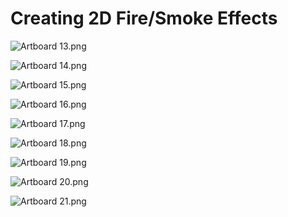 # Creating 2D Fire/Smoke Effects

<p><img src="https://vertexschool.instructure.com/courses/319/files/22130/preview?verifier=IRX1cWnJUCtJYeZM2TEyG0boKyueu3h8GmbGAj8q" alt="Artboard 13.png" data-api-endpoint="https://vertexschool.instructure.com/api/v1/courses/319/files/22130" data-api-returntype="File"></p>
<p><img src="https://vertexschool.instructure.com/courses/319/files/22131/preview?verifier=eb6wRGUoKHyiLOtrHmqgmMtBUCwUsMcp94fHKzzu" alt="Artboard 14.png" data-api-endpoint="https://vertexschool.instructure.com/api/v1/courses/319/files/22131" data-api-returntype="File"></p>
<p><img src="https://vertexschool.instructure.com/courses/319/files/22181/preview?verifier=Ju8ovZSnwAK5jviC3lMv3DaNP3E4zN9W6fTpHvbl" alt="Artboard 15.png" data-api-endpoint="https://vertexschool.instructure.com/api/v1/courses/319/files/22181" data-api-returntype="File"></p>
<p><img src="https://vertexschool.instructure.com/courses/319/files/22132/preview?verifier=pSBFcND88K9UzGvZZ81KSYu2KE64RXcXEBTDnWeJ" alt="Artboard 16.png" data-api-endpoint="https://vertexschool.instructure.com/api/v1/courses/319/files/22132" data-api-returntype="File"></p>
<p><img src="https://vertexschool.instructure.com/courses/319/files/22133/preview?verifier=XdDY6aPh2k2nzdS34wMX49g2Cb9EtvKrQ2CybKlN" alt="Artboard 17.png" data-api-endpoint="https://vertexschool.instructure.com/api/v1/courses/319/files/22133" data-api-returntype="File"></p>
<p><img src="https://vertexschool.instructure.com/courses/319/files/22134/preview?verifier=xlVjaDozm3qB2aaJ6ujHhJe3pWszWctpJdMKHuIe" alt="Artboard 18.png" data-api-endpoint="https://vertexschool.instructure.com/api/v1/courses/319/files/22134" data-api-returntype="File"></p>
<p><img src="https://vertexschool.instructure.com/courses/319/files/22135/preview?verifier=h53PjOzQZtfEva5Tcbtpk9fnIymkpBdpXjepIvAa" alt="Artboard 19.png" data-api-endpoint="https://vertexschool.instructure.com/api/v1/courses/319/files/22135" data-api-returntype="File"></p>
<p><img src="https://vertexschool.instructure.com/courses/319/files/22136/preview?verifier=jLPSXmhPRAOOX2xY21wMTnNmAjmXYbxsE0CzcrbJ" alt="Artboard 20.png" data-api-endpoint="https://vertexschool.instructure.com/api/v1/courses/319/files/22136" data-api-returntype="File"></p>
<p><img src="https://vertexschool.instructure.com/courses/319/files/22182/preview?verifier=X1cpYAqAKDM461TGK4igSuen0AAMxcLpukwYsCIl" alt="Artboard 21.png" data-api-endpoint="https://vertexschool.instructure.com/api/v1/courses/319/files/22182" data-api-returntype="File"></p>